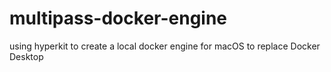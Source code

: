 # multipass-docker-engine
using hyperkit to create a local docker engine for macOS to replace Docker Desktop
